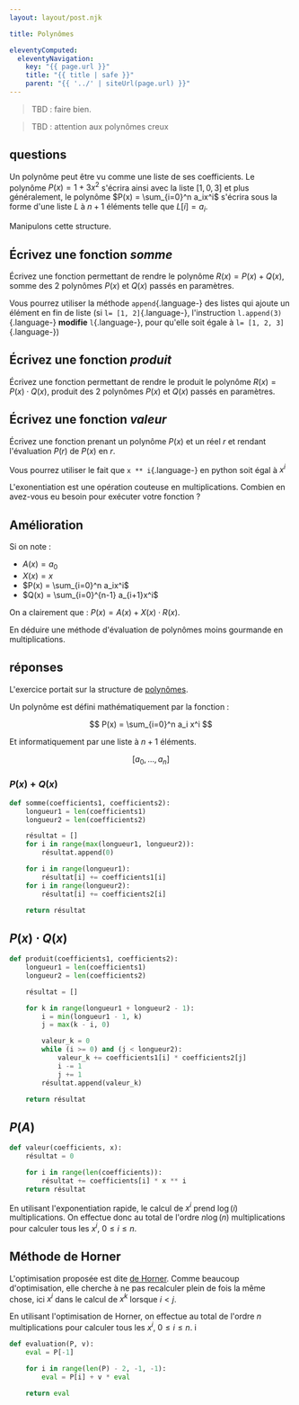 ```yaml
---
layout: layout/post.njk

title: Polynômes

eleventyComputed:
  eleventyNavigation:
    key: "{{ page.url }}"
    title: "{{ title | safe }}"
    parent: "{{ '../' | siteUrl(page.url) }}"
---
```


> TBD : faire bien.

> TBD : attention aux polynômes creux

## questions

Un polynôme peut être vu comme une liste de ses coefficients. Le polynôme $P(x) = 1 + 3x^2$ s'écrira ainsi avec la liste $[1, 0, 3]$ et plus généralement, le polynôme $P(x) = \sum_{i=0}^n a_ix^i$ s'écrira sous la forme d'une liste $L$ à $n+1$ éléments telle que $L[i] = a_i$.

Manipulons cette structure.

## Écrivez une fonction _somme_

Écrivez une fonction permettant de rendre le polynôme $R(x) = P(x) + Q(x)$, somme des 2 polynômes $P(x)$ et $Q(x)$ passés en paramètres.

Vous pourrez utiliser la méthode `append`{.language-} des listes qui ajoute un élément en fin de liste (si `l= [1, 2]`{.language-}, l'instruction `l.append(3)`{.language-} **modifie** `l`{.language-}, pour qu'elle soit égale à `l= [1, 2, 3]`{.language-})

## Écrivez une fonction _produit_

Écrivez une fonction permettant de rendre le produit le polynôme $R(x) = P(x) \cdot Q(x)$, produit des 2 polynômes $P(x)$ et $Q(x)$ passés en paramètres.

## Écrivez une fonction _valeur_

Écrivez une fonction prenant un polynôme $P(x)$ et un réel $r$ et rendant l'évaluation $P(r)$ de $P(x)$ en $r$.

Vous pourrez utiliser le fait que `x ** i`{.language-} en python soit égal à $x^i$

L'exonentiation est une opération couteuse en multiplications. Combien en avez-vous eu besoin pour exécuter votre fonction ?

## Amélioration

Si on note :

- $A(x) = a_0$
- $X(x) = x$
- $P(x) = \sum_{i=0}^n a_ix^i$
- $Q(x) = \sum_{i=0}^{n-1} a_{i+1}x^i$

On a clairement que : $P(x) = A(x) + X(x) \cdot R(x)$.

En déduire une méthode d'évaluation de polynômes moins gourmande en multiplications.

## réponses

L'exercice portait sur la structure de [polynômes](https://fr.wikipedia.org/wiki/Polyn%C3%B4me).

Un polynôme est défini mathématiquement par la fonction :

$$
P(x) = \sum_{i=0}^n a_i x^i
$$

Et informatiquement par une liste à $n+1$ éléments.

$$
[a_0, \dots, a_n]
$$

### $P(x) + Q(x)$

```python
def somme(coefficients1, coefficients2):
    longueur1 = len(coefficients1)
    longueur2 = len(coefficients2)

    résultat = []
    for i in range(max(longueur1, longueur2)):
        résultat.append(0)

    for i in range(longueur1):
        résultat[i] += coefficients1[i]
    for i in range(longueur2):
        résultat[i] += coefficients2[i]

    return résultat

```

## $P(x) \cdot Q(x)$

```python
def produit(coefficients1, coefficients2):
    longueur1 = len(coefficients1)
    longueur2 = len(coefficients2)

    résultat = []

    for k in range(longueur1 + longueur2 - 1):
        i = min(longueur1 - 1, k)
        j = max(k - i, 0)

        valeur_k = 0
        while (i >= 0) and (j < longueur2):
            valeur_k += coefficients1[i] * coefficients2[j]
            i -= 1
            j += 1
        résultat.append(valeur_k)

    return résultat

```

## $P(A)$

```python
def valeur(coefficients, x):
    résultat = 0

    for i in range(len(coefficients)):
        résultat += coefficients[i] * x ** i
    return résultat

```

En utilisant l'exponentiation rapide, le calcul de $x^i$ prend $\log(i)$ multiplications. On effectue donc au total de l'ordre $n\log(n)$ multiplications pour calculer tous les $x^i$, $0 \leq i \leq n$.

## Méthode de Horner

L'optimisation proposée est dite [de Horner](https://fr.wikipedia.org/wiki/M%C3%A9thode_de_Ruffini-Horner#Valeur_d'un_polyn%C3%B4me_en_un_point). Comme beaucoup d'optimisation, elle cherche à ne pas recalculer plein de fois la même chose, ici $x^i$ dans le calcul de $x^k$ lorsque $i < j$.

En utilisant l'optimisation de Horner, on effectue au total de l'ordre $n$ multiplications pour calculer tous les $x^i$, $0 \leq i \leq n$.
i

```python
def evaluation(P, v):
    eval = P[-1]

    for i in range(len(P) - 2, -1, -1):
        eval = P[i] + v * eval

    return eval
```
